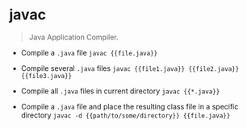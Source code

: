 # javac
> Java Application Compiler.

- Compile a `.java` file
`javac {{file.java}}`

- Compile several `.java` files
`javac {{file1.java}} {{file2.java}} {{file3.java}}`

- Compile all `.java` files in current directory
`javac {{*.java}}`

- Compile a `.java` file and place the resulting class file in a specific directory
`javac -d {{path/to/some/directory}} {{file.java}}`
